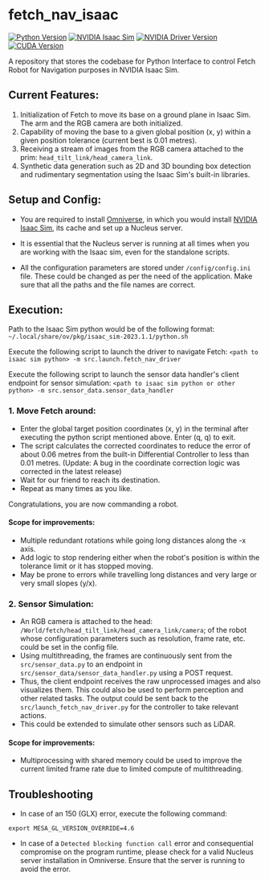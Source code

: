 # fetch_nav_isaac
[![Python Version](https://img.shields.io/badge/Python-3.10.13-blue?logo=python)](https://www.python.org/downloads/release/python-1013/)
[![NVIDIA Isaac Sim](https://img.shields.io/badge/NVIDIA%20Isaac%20Sim-2023.1.1-blue?logo=nvidia)](https://developer.nvidia.com/isaac-sim)
[![NVIDIA Driver Version](https://img.shields.io/badge/NVIDIA%20Driver-%20525.85.05-informational?logo=nvidia)](https://www.nvidia.com/Download/index.aspx)
[![CUDA Version](https://img.shields.io/badge/CUDA-Version%2012.0-%2376B900?logo=nvidia)](https://developer.nvidia.com/cuda-zone)


A repository that stores the codebase for Python Interface to control Fetch Robot for Navigation purposes in NVIDIA Isaac Sim.

## Current Features:

1. Initialization of Fetch to move its base on a ground plane in Isaac Sim. The arm and the RGB camera are both initialized.
2. Capability of moving the base to a given global position (x, y) within a given position tolerance (current best is 0.01 metres).
3. Receiving a stream of images from the RGB camera attached to the prim: `head_tilt_link/head_camera_link`.
4. Synthetic data generation such as 2D and 3D bounding box detection and rudimentary segmentation
using the Isaac Sim's built-in libraries.

## Setup and Config:

- You are required to install [Omniverse](https://www.nvidia.com/en-us/omniverse/download/), in which you would install [NVIDIA Isaac Sim](https://www.youtube.com/watch?v=ZUX9SrPGrbk), 
its cache and set up a Nucleus server.
- It is essential that the Nucleus server is running at all times when you are working with the Isaac sim, even for the standalone scripts.

- All the configuration parameters are stored under `/config/config.ini`
 file. These could be changed as per the need of the application. 
Make sure that all the paths and the file names are correct.

## Execution:
Path to the Isaac Sim python would be of the following format:
`~/.local/share/ov/pkg/isaac_sim-2023.1.1/python.sh`

Execute the following script to launch the driver to navigate Fetch:
`<path to isaac sim python> -m src.launch.fetch_nav_driver`

Execute the following script to launch the sensor data handler's client endpoint for sensor simulation:
`<path to isaac sim python or other python> -m src.sensor_data.sensor_data_handler`

### 1. Move Fetch around:

- Enter the global target position coordinates (x, y) in the terminal after executing the python script mentioned above. Enter (q, q) to exit.
- The script calculates the corrected coordinates to reduce the error of about 0.06 metres from the built-in Differential Controller to less than 0.01 metres.
  (Update: A bug in the coordinate correction logic was corrected in the latest release)
- Wait for our friend to reach its destination. 
- Repeat as many times as you like. 

Congratulations, you are now commanding a robot.

#### Scope for improvements:

- Multiple redundant rotations while going long distances along the -x axis.
- Add logic to stop rendering either when the robot's position is within the tolerance limit or it has stopped moving.
- May be prone to errors while travelling long distances and very large or very small slopes (y/x).

### 2. Sensor Simulation:

- An RGB camera is attached to the head: `/World/fetch/head_tilt_link/head_camera_link/camera`; of the robot whose configuration
parameters such as resolution, frame rate, etc. could be set in the config file.
- Using multithreading, the frames are continuously sent from the `src/sensor_data.py` to an endpoint in `src/sensor_data/sensor_data_handler.py` using
a POST request. 
- Thus, the client endpoint receives the raw unprocessed images and also visualizes them. This could also be used to perform perception and other related tasks.
The output could be sent back to the `src/launch_fetch_nav_driver.py` for the controller to take relevant actions.
- This could be extended to simulate other sensors such as LiDAR.

#### Scope for improvements:

- Multiprocessing with shared memory could be used to improve the current limited frame rate due to limited
compute of multithreading.

## Troubleshooting

- In case of an 150 (GLX) error, execute the following command:

`export MESA_GL_VERSION_OVERRIDE=4.6`

- In case of a `Detected blocking function call` error and consequential compromise on the program runtime, please check for a
valid Nucleus server installation in Omniverse. Ensure that the server is running to avoid the error.